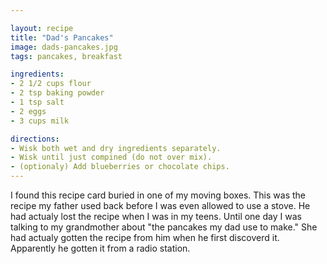 ```yaml
---

layout: recipe
title: "Dad's Pancakes"
image: dads-pancakes.jpg
tags: pancakes, breakfast

ingredients:
- 2 1/2 cups flour
- 2 tsp baking powder
- 1 tsp salt
- 2 eggs
- 3 cups milk

directions:
- Wisk both wet and dry ingredients separately.
- Wisk until just compined (do not over mix).
- (optionaly) Add blueberries or chocolate chips.
---
```


I found this recipe card buried in one of my moving boxes. This was the recipe my father used
back before I was even allowed to use a stove. He had actualy lost the recipe when I was in my teens.
Until one day I was talking to my grandmother about "the pancakes my dad use to make." She had
actualy gotten the recipe from him when he first discoverd it. Apparently he gotten it from a radio
station.